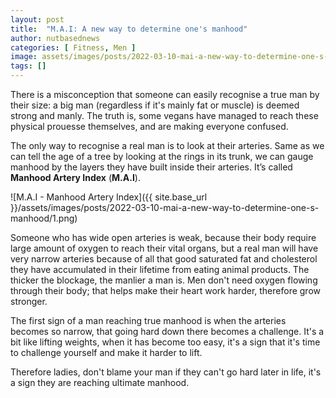 ```yaml
---
layout: post
title:  "M.A.I: A new way to determine one's manhood"
author: nutbasednews
categories: [ Fitness, Men ]
image: assets/images/posts/2022-03-10-mai-a-new-way-to-determine-one-s-manhood/0.png
tags: []
---
```


There is a misconception that someone can easily recognise a true man by their size: a big man (regardless if it's mainly fat or muscle) is deemed strong and manly. The truth is, some vegans have managed to reach these physical prouesse themselves, and are making everyone confused.

The only way to recognise a real man is to look at their arteries. Same as we can tell the age of a tree by looking at the rings in its trunk, we can gauge manhood by the layers they have built inside their arteries. It’s called **Manhood Artery Index** (**M.A.I**).

![M.A.I - Manhood Artery Index]({{ site.base_url }}/assets/images/posts/2022-03-10-mai-a-new-way-to-determine-one-s-manhood/1.png)

Someone who has wide open arteries is weak, because their body require large amount of oxygen to reach their vital organs, but a real man will have very narrow arteries because of all that good saturated fat and cholesterol they have accumulated in their lifetime from eating animal products. The thicker the blockage, the manlier a man is. Men don't need oxygen flowing through their body; that helps make their heart work harder, therefore grow stronger.

The first sign of a man reaching true manhood is when the arteries becomes so narrow, that going hard down there becomes a challenge. It's a bit like lifting weights, when it has become too easy, it's a sign that it's time to challenge yourself and make it harder to lift.

Therefore ladies, don't blame your man if they can't go hard later in life, it's a sign they are reaching ultimate manhood.
